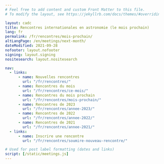 ```yaml
---
# Feel free to add content and custom Front Matter to this file.
# To modify the layout, see https://jekyllrb.com/docs/themes/#overriding-theme-defaults

layout: cadc
title: Rencontres internationales en astronomie (le mois prochain)
lang: fr
permalink: /fr/rencontres/mois-prochain/
altLangPage: /en/meetings/next-month/
dateModified: 2021-09-28
nofooter: layout.nofooter
signing: layout.signing
nositesearch: layout.nositesearch

nav:
  - links:
      - name: Nouvelles rencontres
        url: "/fr/rencontres/"
      - name: Rencontres du mois
        url: "/fr/rencontres/ce-mois/"
      - name: Rencontres du mois prochain
        url: "/fr/rencontres/mois-prochain/"
      - name: Rencontres de 2023
        url: "/fr/rencontres/annee-2023/"
      - name: Rencontres de 2022
        url: "/fr/rencontres/annee-2022/"
      - name: Rencontres de 2021
        url: "/fr/rencontres/annee-2021/"
  - links:
      - name: Inscrire une rencontre
        url: "/fr/rencontres/soumire-nouveau-rencontre/"

# Used for post label formatting (dates and links)
script: [/static/meetings.js]
---
```


<ul id="meetings_list" class="list-unstyled lst-spcd-2" data-wb-json='{ "url": "/meetings/meetings?month=next", "mapping": ["/title", "/web", "/start", "/end", "/contact", "/location", "/address", "/phone", "/email", "/bibCode", "/keywords", "/meetingNumber"], "queryall": ["summary", ".web", ".start", ".end", ".contact", ".location", ".address", ".phone", ".email", ".proceedings", ".keywords", ".meeting-number"] }'>
	<template>
        <li>
        {%- include rencontre-fr.markdown -%}
        </li>
	</template>
</ul>
